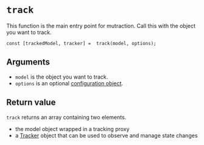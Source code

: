 # `track`

This function is the main entry point for mutraction.  Call this with the object you want to track.

```
const [trackedModel, tracker] =  track(model, options);
```

## Arguments

* `model` is the object you want to track.
* `options` is an optional [configuration object](./options.md).

## Return value

`track` returns an array containing two elements.

* the model object wrapped in a tracking proxy
* a [Tracker](./tracker.md) object that can be used to observe and manage state changes

